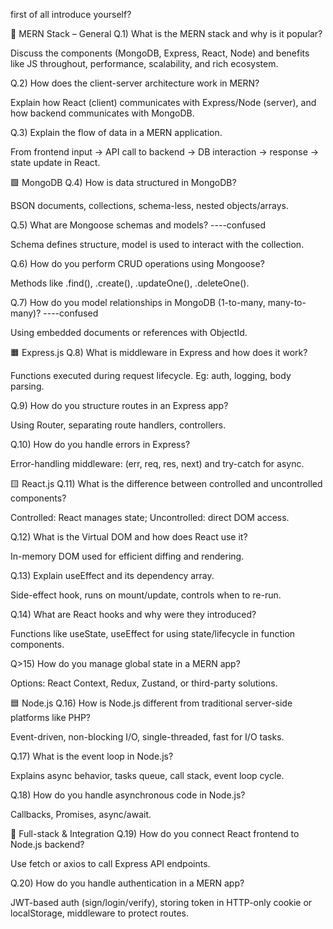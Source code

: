 first of all introduce yourself?

🔷 MERN Stack – General
Q.1) What is the MERN stack and why is it popular?

Discuss the components (MongoDB, Express, React, Node) and benefits like JS throughout, performance, scalability, and rich ecosystem.

Q.2) How does the client-server architecture work in MERN?

Explain how React (client) communicates with Express/Node (server), and how backend communicates with MongoDB.

Q.3) Explain the flow of data in a MERN application.

From frontend input → API call to backend → DB interaction → response → state update in React.

🟩 MongoDB
Q.4) How is data structured in MongoDB?

BSON documents, collections, schema-less, nested objects/arrays.

Q.5) What are Mongoose schemas and models?   ----confused

Schema defines structure, model is used to interact with the collection.

Q.6) How do you perform CRUD operations using Mongoose?

Methods like .find(), .create(), .updateOne(), .deleteOne().

Q.7) How do you model relationships in MongoDB (1-to-many, many-to-many)?   ----confused

Using embedded documents or references with ObjectId.

🟧 Express.js
Q.8) What is middleware in Express and how does it work?

Functions executed during request lifecycle. Eg: auth, logging, body parsing.

Q.9) How do you structure routes in an Express app?

Using Router, separating route handlers, controllers.

Q.10) How do you handle errors in Express?

Error-handling middleware: (err, req, res, next) and try-catch for async.

🟨 React.js
Q.11) What is the difference between controlled and uncontrolled components?

Controlled: React manages state; Uncontrolled: direct DOM access.

Q.12) What is the Virtual DOM and how does React use it?

In-memory DOM used for efficient diffing and rendering.

Q.13) Explain useEffect and its dependency array.

Side-effect hook, runs on mount/update, controls when to re-run.

Q.14) What are React hooks and why were they introduced?

Functions like useState, useEffect for using state/lifecycle in function components.

Q>15) How do you manage global state in a MERN app?

Options: React Context, Redux, Zustand, or third-party solutions.

🟦 Node.js
Q.16) How is Node.js different from traditional server-side platforms like PHP?

Event-driven, non-blocking I/O, single-threaded, fast for I/O tasks.

Q.17) What is the event loop in Node.js?

Explains async behavior, tasks queue, call stack, event loop cycle.

Q.18) How do you handle asynchronous code in Node.js?

Callbacks, Promises, async/await.

🧩 Full-stack & Integration
Q.19) How do you connect React frontend to Node.js backend?

Use fetch or axios to call Express API endpoints.

Q.20) How do you handle authentication in a MERN app?

JWT-based auth (sign/login/verify), storing token in HTTP-only cookie or localStorage, middleware to protect routes.